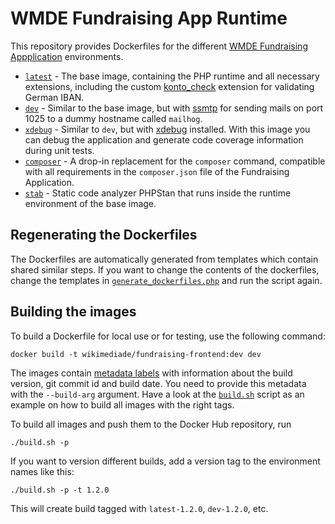 # WMDE Fundraising App Runtime

This repository provides Dockerfiles for the different [WMDE Fundraising Appplication](https://github.com/wmde/FundraisingFrontend) environments.

* [`latest`](https://github.com/wmde/fundraising-frontend-docker/blob/master/latest/Dockerfile) - The base image, containing the PHP runtime and all necessary extensions, including the custom [konto_check](https://sourceforge.net/projects/kontocheck/) extension for validating German IBAN.
* [`dev`](https://github.com/wmde/fundraising-frontend-docker/blob/master/dev/Dockerfile) - Similar to the base image, but with [ssmtp](https://wiki.debian.org/sSMTP) for sending mails on port 1025 to a dummy hostname called `mailhog`.
* [`xdebug`](https://github.com/wmde/fundraising-frontend-docker/blob/master/xdebug/Dockerfile) - Similar to `dev`, but with [xdebug](https://xdebug.org/) installed. With this image you can debug the application and generate code coverage information during unit tests.
* [`composer`](https://github.com/wmde/fundraising-frontend-docker/blob/master/composer/Dockerfile) - A drop-in replacement for the `composer` command, compatible with all requirements in the `composer.json` file of the Fundraising Application.
* [`stab`](https://github.com/wmde/fundraising-frontend-docker/blob/master/stan/Dockerfile) - Static code analyzer PHPStan that runs inside the runtime environment of the base image.


## Regenerating the Dockerfiles
The Dockerfiles are automatically generated from templates which contain shared similar steps. If you want to change the contents of the dockerfiles, change the templates in [`generate_dockerfiles.php`](generate_dockerfiles.php) and run the script again.

## Building the images

To build a Dockerfile for local use or for testing, use the following command:

    docker build -t wikimediade/fundraising-frontend:dev dev

The images contain [metadata labels](https://docs.docker.com/develop/develop-images/dockerfile_best-practices/#label) with information about the build version, git commit id and build date. You need to provide this metadata with the `--build-arg` argument. Have a look at the [`build.sh`](build.sh) script as an example on how to build all images with the right tags.

To build all images and push them to the Docker Hub repository, run

    ./build.sh -p

If you want to version different builds, add a version tag to the environment names like this:

    ./build.sh -p -t 1.2.0

This will create build tagged with `latest-1.2.0`, `dev-1.2.0`, etc.
